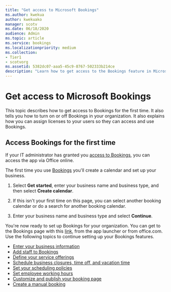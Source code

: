 ```yaml
---
title: "Get access to Microsoft Bookings"
ms.author: kwekua
author: kwekuako
manager: scotv
ms.date: 06/18/2020
audience: Admin
ms.topic: article
ms.service: bookings
ms.localizationpriority: medium
ms.collection: 
- Tier1
- scotvorg
ms.assetid: 5382dc07-aaa5-45c9-8767-502333b214ce
description: "Learn how to get access to the Bookings feature in Microsoft 365."
---
```


# Get access to Microsoft Bookings

This topic describes how to get access to Bookings for the first time. It also tells you how to turn on or off Bookings in your organization. It also explains how you can assign licenses to your users so they can access and use Bookings.

## Access Bookings for the first time

If your IT administrator has granted you [access to Bookings](/microsoft-365/bookings/turn-bookings-on-or-off), you can access the app via Office online.

The first time you use [Bookings](https://outlook.office.com/bookings/onboarding) you'll create a calendar and set up your business.

1. Select **Get started**, enter your business name and business type, and then select **Create calendar**.

1. If this isn't your first time on this page, you can select another booking calendar or do a search for another booking calendar.

1. Enter your business name and business type and select **Continue**.

You're now ready to set up Bookings for your organization. You can get to the Bookings page with this [link](https://outlook.office.com/bookings/onboarding), from the app launcher or from office.com. Use the following topics to continue setting up your Bookings features.

- [Enter your business information](enter-business-information.md)
- [Add staff to Bookings](add-staff.md)
- [Define your service offerings](define-service-offerings.md)
- [Schedule business closures, time off, and vacation time](schedule-closures-time-off-vacation.md)
- [Set your scheduling policies](set-scheduling-policies.md)
- [Set employee working hours](employee-hours.md)
- [Customize and publish your booking page](customize-booking-page.md)
- [Create a manual booking](create-a-manual-booking.md)
